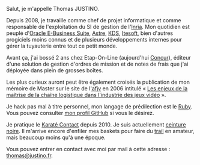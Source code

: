 Salut, je m'appelle Thomas JUSTINO.

Depuis 2008, je travaille comme chef de projet informatique et comme responsable
de l'exploitation du SI de gestion de l'[Inria](http://www.inria.fr/). Mon
quotidien est peuplé d'[Oracle E-Business Suite](http://www.oracle.com/fr/products/applications/ebusiness/overview/index.html), 
[Astre](http://www.gfi.fr/collectivites/rh_astre_rh.php), 
[KDS](http://www.kds.com/), [Itesoft](http://www.itesoft.fr/), bien d'autres
progiciels moins connus et de plusieurs développements internes pour gérer la 
tuyauterie entre tout ce petit monde.

Avant ça, j'ai bossé 2 ans chez Etap-On-Line (aujourd'hui 
[Concur](https://www.concur.com/fr-fr)), éditeur d'une solution de gestion 
d'ordres de mission et de notes de frais que j'ai déployée dans plein de 
grosses boîtes.

Les plus curieux auront peut être également croisés la publication de mon
mémoire de Master sur le site de 
l'<abbr title="Agence Française pour le Jeu Vidéo">afjv</abbr> en 2006 intitulé 
« [Les enjeux de la maîtrise de la chaîne logistique dans l'industrie des jeux 
vidéo](http://www.afjv.com/press0603/060313_enjeux_logistique_jeux_video.htm) ».

Je hack pas mal à titre personnel, mon langage de prédilection est le 
[Ruby](http://www.ruby-lang.org/en/). Vous pouvez consulter 
[mon profil GitHub](https://github.com/tjustino) si vous le désirez.

Je pratique le 
[Karaté Contact](http://www.ffkarate.fr/karate-full-contact-karate-contact/) 
depuis 2010. Je suis actuellement 
[ceinture noire](http://www.ffkarate.fr/clubs/dan_fiche.php?NUM_IDENT=10524616).
Il m'arrive encore d'enfiler mes baskets pour faire du 
[trail](https://fr.wikipedia.org/wiki/Trail_%28course_%C3%A0_pied%29) en 
amateur, mais beaucoup moins qu'à une époque.

Vous pouvez entrer en contact avec moi par mail à cette adresse : 
[thomas@justino.fr](mailto:thomas@justino.fr).